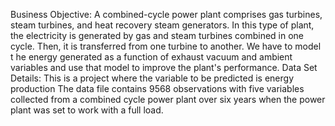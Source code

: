 Business Objective:
A combined-cycle power plant comprises gas turbines, steam turbines, and heat recovery steam generators. In this type of plant, the electricity is generated by gas and steam turbines combined in one cycle. Then, it is transferred from one turbine to another. We have to model t he energy generated as a function of exhaust vacuum and ambient variables and use that model to improve the plant's performance. 
Data Set Details: 
This is a project where the variable to be predicted is energy production
The data file contains 9568 observations with five variables collected from a combined cycle power plant over six years when the power plant was set to work with a full load. 
